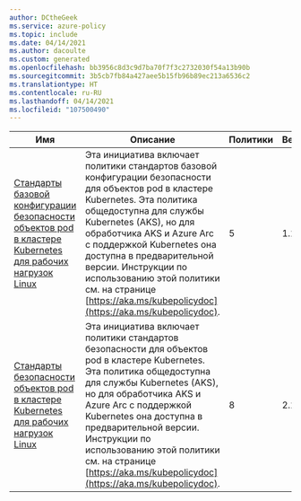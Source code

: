 ```yaml
---
author: DCtheGeek
ms.service: azure-policy
ms.topic: include
ms.date: 04/14/2021
ms.author: dacoulte
ms.custom: generated
ms.openlocfilehash: bb3956c8d3c9d7ba70f7f3c2732030f54a13b90b
ms.sourcegitcommit: 3b5cb7fb84a427aee5b15fb96b89ec213a6536c2
ms.translationtype: HT
ms.contentlocale: ru-RU
ms.lasthandoff: 04/14/2021
ms.locfileid: "107500490"
---
```

|Имя |Описание |Политики |Версия |
|---|---|---|---|
|[Стандарты базовой конфигурации безопасности объектов pod в кластере Kubernetes для рабочих нагрузок Linux](https://github.com/Azure/azure-policy/blob/master/built-in-policies/policySetDefinitions/Kubernetes/Kubernetes_PSPBaselineStandard.json) |Эта инициатива включает политики стандартов базовой конфигурации безопасности для объектов pod в кластере Kubernetes. Эта политика общедоступна для службы Kubernetes (AKS), но для обработчика AKS и Azure Arc с поддержкой Kubernetes она доступна в предварительной версии. Инструкции по использованию этой политики см. на странице [https://aka.ms/kubepolicydoc](https://aka.ms/kubepolicydoc). |5 |1.1.1 |
|[Стандарты безопасности объектов pod в кластере Kubernetes для рабочих нагрузок Linux](https://github.com/Azure/azure-policy/blob/master/built-in-policies/policySetDefinitions/Kubernetes/Kubernetes_PSPRestrictedStandard.json) |Эта инициатива включает политики стандартов безопасности для объектов pod в кластере Kubernetes. Эта политика общедоступна для службы Kubernetes (AKS), но для обработчика AKS и Azure Arc с поддержкой Kubernetes она доступна в предварительной версии. Инструкции по использованию этой политики см. на странице [https://aka.ms/kubepolicydoc](https://aka.ms/kubepolicydoc). |8 |2.1.1 |
